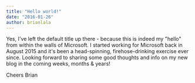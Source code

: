 ```yaml
---
title: "Hello world!"
date: "2016-01-26"
author: brianlala
---
```


Yes, I've left the default title up there - because this is indeed my "hello" from within the walls of Microsoft. I started working for Microsoft back in August 2015 and it's been a head-spinning, firehose-drinking exercise ever since. Looking forward to sharing some good thoughts and info on my new blog in the coming weeks, months & years!

Cheers Brian
